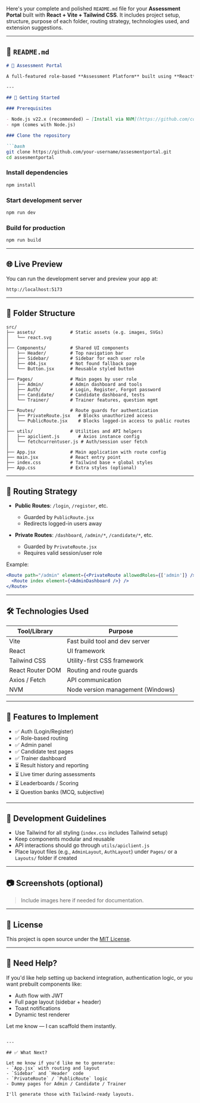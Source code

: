 Here's your complete and polished `README.md` file for your **Assessment Portal** built with **React + Vite + Tailwind CSS**. It includes project setup, structure, purpose of each folder, routing strategy, technologies used, and extension suggestions.

---

## 📄 `README.md`

````markdown
# 🧠 Assessment Portal

A full-featured role-based **Assessment Platform** built using **React**, **Vite**, and **Tailwind CSS**. This platform enables **Admins**, **Candidates**, and **Trainers** to interact through protected routes, custom dashboards, and assessment tools.

---

## 🚀 Getting Started

### Prerequisites

- Node.js v22.x (recommended) — [Install via NVM](https://github.com/coreybutler/nvm-windows)
- npm (comes with Node.js)

### Clone the repository

```bash
git clone https://github.com/your-username/assesmentportal.git
cd assesmentportal
````

### Install dependencies

```bash
npm install
```

### Start development server

```bash
npm run dev
```

### Build for production

```bash
npm run build
```

---

## 🌐 Live Preview

You can run the development server and preview your app at:

```
http://localhost:5173
```

---

## 📁 Folder Structure

```
src/
├── assets/             # Static assets (e.g. images, SVGs)
│   └── react.svg
│
├── Components/         # Shared UI components
│   ├── Header/         # Top navigation bar
│   ├── Sidebar/        # Sidebar for each user role
│   ├── 404.jsx         # Not found fallback page
│   └── Button.jsx      # Reusable styled button
│
├── Pages/              # Main pages by user role
│   ├── Admin/          # Admin dashboard and tools
│   ├── Auth/           # Login, Register, Forgot password
│   ├── Candidate/      # Candidate dashboard, tests
│   └── Trainer/        # Trainer features, question mgmt
│
├── Routes/             # Route guards for authentication
│   ├── PrivateRoute.jsx   # Blocks unauthorized access
│   └── PublicRoute.jsx    # Blocks logged-in access to public routes
│
├── utils/              # Utilities and API helpers
│   ├── apiclient.js       # Axios instance config
│   └── fetchcurrentuser.js # Auth/session user fetch
│
├── App.jsx             # Main application with route config
├── main.jsx            # React entry point
├── index.css           # Tailwind base + global styles
├── App.css             # Extra styles (optional)
```

---

## 🔐 Routing Strategy

* **Public Routes**: `/login`, `/register`, etc.

  * Guarded by `PublicRoute.jsx`
  * Redirects logged-in users away
* **Private Routes**: `/dashboard`, `/admin/*`, `/candidate/*`, etc.

  * Guarded by `PrivateRoute.jsx`
  * Requires valid session/user role

Example:

```jsx
<Route path="/admin" element={<PrivateRoute allowedRoles={['admin']} />}>
  <Route index element={<AdminDashboard />} />
</Route>
```

---

## 🛠 Technologies Used

| Tool/Library     | Purpose                           |
| ---------------- | --------------------------------- |
| Vite             | Fast build tool and dev server    |
| React            | UI framework                      |
| Tailwind CSS     | Utility-first CSS framework       |
| React Router DOM | Routing and route guards          |
| Axios / Fetch    | API communication                 |
| NVM              | Node version management (Windows) |

---

## 🧠 Features to Implement

* ✅ Auth (Login/Register)
* ✅ Role-based routing
* ✅ Admin panel
* ✅ Candidate test pages
* ✅ Trainer dashboard
* ⏳ Result history and reporting
* ⏳ Live timer during assessments
* ⏳ Leaderboards / Scoring
* ⏳ Question banks (MCQ, subjective)

---

## 📌 Development Guidelines

* Use Tailwind for all styling (`index.css` includes Tailwind setup)
* Keep components modular and reusable
* API interactions should go through `utils/apiclient.js`
* Place layout files (e.g., `AdminLayout`, `AuthLayout`) under `Pages/` or a `Layouts/` folder if created

---

## 📷 Screenshots (optional)

> Include images here if needed for documentation.

---

## 📄 License

This project is open source under the [MIT License](LICENSE).

---

## 🙋 Need Help?

If you'd like help setting up backend integration, authentication logic, or you want prebuilt components like:

* Auth flow with JWT
* Full page layout (sidebar + header)
* Toast notifications
* Dynamic test renderer

Let me know — I can scaffold them instantly.

```

---

## ✅ What Next?

Let me know if you'd like me to generate:
- `App.jsx` with routing and layout
- `Sidebar` and `Header` code
- `PrivateRoute` / `PublicRoute` logic
- Dummy pages for Admin / Candidate / Trainer

I'll generate those with Tailwind-ready layouts.
```
